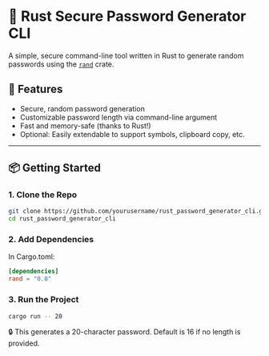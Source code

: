 # 🔐 Rust Secure Password Generator CLI

A simple, secure command-line tool written in Rust to generate random passwords using the [`rand`](https://crates.io/crates/rand) crate.

## 🚀 Features

- Secure, random password generation
- Customizable password length via command-line argument
- Fast and memory-safe (thanks to Rust!)
- Optional: Easily extendable to support symbols, clipboard copy, etc.

---

## 📦 Getting Started

### 1. **Clone the Repo**
```bash
git clone https://github.com/yourusername/rust_password_generator_cli.git
cd rust_password_generator_cli
```
### 2. **Add Dependencies**

In Cargo.toml:
```toml
[dependencies]
rand = "0.8"
```
### 3. **Run the Project**
```bash
cargo run -- 20
```

🔒 This generates a 20-character password. Default is 16 if no length is provided.
